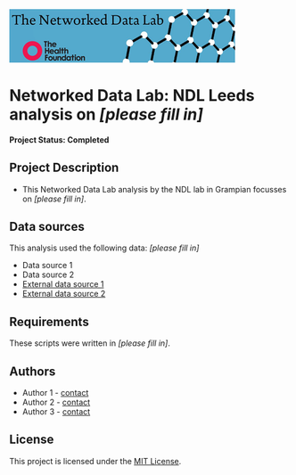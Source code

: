 <img src="ndlbanner.png" width="405" height="96">

# Networked Data Lab: NDL Leeds analysis on *[please fill in]*

#### Project Status: Completed

## Project Description

- This Networked Data Lab analysis by the NDL lab in Grampian focusses on *[please fill in]*.

## Data sources

This analysis used the following data: *[please fill in]*

- Data source 1
- Data source 2
- [External data source 1](www.google.com)
- [External data source 2](www.google.com)

## Requirements

These scripts were written in *[please fill in]*.

## Authors

- Author 1 - [contact](name@domain.ac.uk)
- Author 2 - [contact](name@domain.ac.uk)
- Author 3 - [contact](name@domain.ac.uk)

## License

This project is licensed under the [MIT License](https://opensource.org/licenses/MIT).
